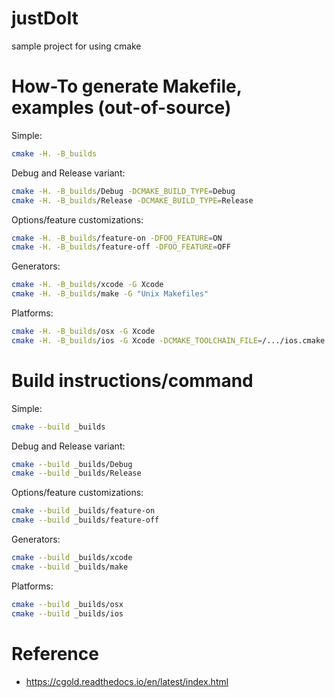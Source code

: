 # justDoIt

sample project for using cmake

# How-To generate Makefile, examples (out-of-source)

Simple:
```sh
cmake -H. -B_builds
```

Debug and Release variant:
```sh
cmake -H. -B_builds/Debug -DCMAKE_BUILD_TYPE=Debug
cmake -H. -B_builds/Release -DCMAKE_BUILD_TYPE=Release
```

Options/feature customizations:
```sh
cmake -H. -B_builds/feature-on -DFOO_FEATURE=ON
cmake -H. -B_builds/feature-off -DFOO_FEATURE=OFF
```

Generators:
```sh
cmake -H. -B_builds/xcode -G Xcode
cmake -H. -B_builds/make -G "Unix Makefiles"
```

Platforms:
```sh
cmake -H. -B_builds/osx -G Xcode
cmake -H. -B_builds/ios -G Xcode -DCMAKE_TOOLCHAIN_FILE=/.../ios.cmake
```

# Build instructions/command
Simple:
```sh
cmake --build _builds
```

Debug and Release variant:
```sh
cmake --build _builds/Debug
cmake --build _builds/Release
```

Options/feature customizations:
```sh
cmake --build _builds/feature-on
cmake --build _builds/feature-off
```

Generators:
```sh
cmake --build _builds/xcode
cmake --build _builds/make
```

Platforms:
```sh
cmake --build _builds/osx
cmake --build _builds/ios
```

# Reference
- https://cgold.readthedocs.io/en/latest/index.html
